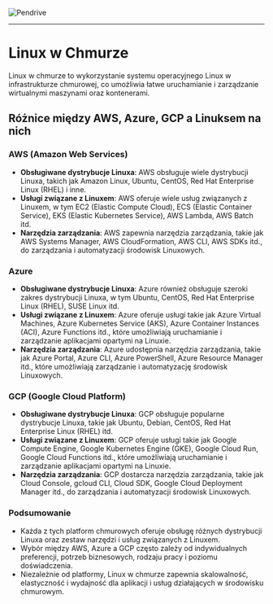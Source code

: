 

![Pendrive](1_03_4_Amazonlinux.png)
___

# Linux w Chmurze

Linux w chmurze to wykorzystanie systemu operacyjnego Linux w infrastrukturze chmurowej, co umożliwia łatwe uruchamianie i zarządzanie wirtualnymi maszynami oraz kontenerami.

## Różnice między AWS, Azure, GCP a Linuksem na nich

### AWS (Amazon Web Services)

- **Obsługiwane dystrybucje Linuxa**: AWS obsługuje wiele dystrybucji Linuxa, takich jak Amazon Linux, Ubuntu, CentOS, Red Hat Enterprise Linux (RHEL) i inne.
- **Usługi związane z Linuxem**: AWS oferuje wiele usług związanych z Linuxem, w tym EC2 (Elastic Compute Cloud), ECS (Elastic Container Service), EKS (Elastic Kubernetes Service), AWS Lambda, AWS Batch itd.
- **Narzędzia zarządzania**: AWS zapewnia narzędzia zarządzania, takie jak AWS Systems Manager, AWS CloudFormation, AWS CLI, AWS SDKs itd., do zarządzania i automatyzacji środowisk Linuxowych.

### Azure

- **Obsługiwane dystrybucje Linuxa**: Azure również obsługuje szeroki zakres dystrybucji Linuxa, w tym Ubuntu, CentOS, Red Hat Enterprise Linux (RHEL), SUSE Linux itd.
- **Usługi związane z Linuxem**: Azure oferuje usługi takie jak Azure Virtual Machines, Azure Kubernetes Service (AKS), Azure Container Instances (ACI), Azure Functions itd., które umożliwiają uruchamianie i zarządzanie aplikacjami opartymi na Linuxie.
- **Narzędzia zarządzania**: Azure udostępnia narzędzia zarządzania, takie jak Azure Portal, Azure CLI, Azure PowerShell, Azure Resource Manager itd., które umożliwiają zarządzanie i automatyzację środowisk Linuxowych.

### GCP (Google Cloud Platform)

- **Obsługiwane dystrybucje Linuxa**: GCP obsługuje popularne dystrybucje Linuxa, takie jak Ubuntu, Debian, CentOS, Red Hat Enterprise Linux (RHEL) itd.
- **Usługi związane z Linuxem**: GCP oferuje usługi takie jak Google Compute Engine, Google Kubernetes Engine (GKE), Google Cloud Run, Google Cloud Functions itd., które umożliwiają uruchamianie i zarządzanie aplikacjami opartymi na Linuxie.
- **Narzędzia zarządzania**: GCP dostarcza narzędzia zarządzania, takie jak Cloud Console, gcloud CLI, Cloud SDK, Google Cloud Deployment Manager itd., do zarządzania i automatyzacji środowisk Linuxowych.

### Podsumowanie

- Każda z tych platform chmurowych oferuje obsługę różnych dystrybucji Linuxa oraz zestaw narzędzi i usług związanych z Linuxem.
- Wybór między AWS, Azure a GCP często zależy od indywidualnych preferencji, potrzeb biznesowych, rodzaju pracy i poziomu doświadczenia.
- Niezależnie od platformy, Linux w chmurze zapewnia skalowalność, elastyczność i wydajność dla aplikacji i usług działających w środowisku chmurowym.

